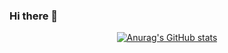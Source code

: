 ### Hi there 👋

<!--
- 🔭 I’m currently working with Devops and Data Engineer
- 📫 How to reach me: https://www.linkedin.com/in/luisfelipeandrade/
-->

<div align="center">
  <a href="https://github.com/lfandrade">

  ![Anurag's GitHub stats](https://github-readme-stats.vercel.app/api?username=lfandrade&show_icons=true&bg_color=00000000)

</div>
